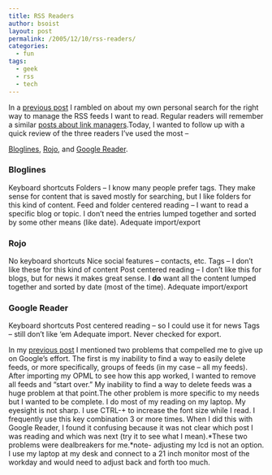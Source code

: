 ```yaml
---
title: RSS Readers
author: bsoist
layout: post
permalink: /2005/12/10/rss-readers/
categories:
  - fun
tags:
  - geek
  - rss
  - tech
---
```

In a [ previous post][1] I rambled on about my own personal search for the right way to manage the RSS feeds I want to read. Regular readers will remember a similar [posts about link managers][2].<!--more-->Today, I wanted to follow up with a quick review of the three readers I&#8217;ve used the most &#8211; 

[Bloglines][3], [Rojo][4], and [Google Reader][5].  


### Bloglines

Keyboard shortcuts Folders &#8211; I know many people prefer tags. They make sense for content that is saved mostly for searching, but I like folders for this kind of content. Feed and folder centered reading &#8211; I want to read a specific blog or topic. I don&#8217;t need the entries lumped together and sorted by some other means (like date). Adequate import/export

### Rojo

No keyboard shortcuts Nice social features &#8211; contacts, etc. Tags &#8211; I don&#8217;t like these for this kind of content Post centered reading &#8211; I don&#8217;t like this for blogs, but for news it makes great sense. I **do** want all the content lumped together and sorted by date (most of the time). Adequate import/export

### Google Reader

Keyboard shortcuts Post centered reading &#8211; so I could use it for news Tags &#8211; still don&#8217;t like &#8216;em Adequate import. Never checked for export.

In my [previous post][1] I mentioned two problems that compelled me to give up on Google&#8217;s effort. The first is my inability to find a way to easily delete feeds, or more specifically, groups of feeds (in my case &#8211; all my feeds). After importing my OPML to see how this app worked, I wanted to remove all feeds and &#8220;start over.&#8221; My inability to find a way to delete feeds was a huge problem at that point.The other problem is more specific to my needs but I wanted to be complete. I do most of my reading on my laptop. My eyesight is not sharp. I use CTRL-+ to increase the font size while I read. I frequently use this key combination 3 or more times. When I did this with Google Reader, I found it confusing because it was not clear which post I was reading and which was next (try it to see what I mean).\*These two problems were dealbreakers for me.\*note- adjusting my lcd is not an option. I use my laptop at my desk and connect to a 21 inch monitor most of the workday and would need to adjust back and forth too much.

 [1]: http://bsoist.geexfiles.com/index.php/2005/10/16/information-overload/
 [2]: http://bsoist.geexfiles.com/index.php/2005/07/23/link-managers/
 [3]: http://bloglines.com/
 [4]: http://rojo.com/
 [5]: http://reader.google.com/
